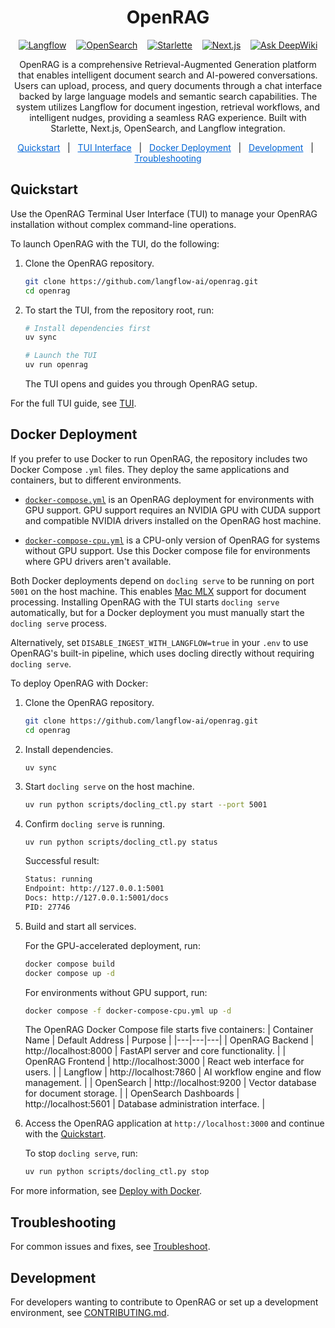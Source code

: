 <div align="center">

# OpenRAG

<div align="center">
  <a href="https://github.com/langflow-ai/langflow"><img src="https://img.shields.io/badge/Langflow-1C1C1E?style=flat&logo=langflow" alt="Langflow"></a>
  &nbsp;&nbsp;
  <a href="https://github.com/opensearch-project/OpenSearch"><img src="https://img.shields.io/badge/OpenSearch-005EB8?style=flat&logo=opensearch&logoColor=white" alt="OpenSearch"></a>
  &nbsp;&nbsp;
  <a href="https://github.com/encode/starlette"><img src="https://img.shields.io/badge/Starlette-009639?style=flat&logo=fastapi&logoColor=white" alt="Starlette"></a>
  &nbsp;&nbsp;
  <a href="https://github.com/vercel/next.js"><img src="https://img.shields.io/badge/Next.js-000000?style=flat&logo=next.js&logoColor=white" alt="Next.js"></a>
  &nbsp;&nbsp;
  <a href="https://deepwiki.com/phact/openrag"><img src="https://deepwiki.com/badge.svg" alt="Ask DeepWiki"></a>
</div>

OpenRAG is a comprehensive Retrieval-Augmented Generation platform that enables intelligent document search and AI-powered conversations. Users can upload, process, and query documents through a chat interface backed by large language models and semantic search capabilities. The system utilizes Langflow for document ingestion, retrieval workflows, and intelligent nudges, providing a seamless RAG experience. Built with Starlette, Next.js, OpenSearch, and Langflow integration.

</div>
<div align="center">
  <a href="#quickstart" style="color: #0366d6;">Quickstart</a> &nbsp;&nbsp;|&nbsp;&nbsp;
  <a href="#tui-interface" style="color: #0366d6;">TUI Interface</a> &nbsp;&nbsp;|&nbsp;&nbsp;
  <a href="#docker-deployment" style="color: #0366d6;">Docker Deployment</a> &nbsp;&nbsp;|&nbsp;&nbsp;
  <a href="#development" style="color: #0366d6;">Development</a> &nbsp;&nbsp;|&nbsp;&nbsp;
  <a href="#troubleshooting" style="color: #0366d6;">Troubleshooting</a>
</div>

## Quickstart

Use the OpenRAG Terminal User Interface (TUI) to manage your OpenRAG installation without complex command-line operations.

To launch OpenRAG with the TUI, do the following:

1. Clone the OpenRAG repository.
    ```bash
    git clone https://github.com/langflow-ai/openrag.git
    cd openrag
    ```

2. To start the TUI, from the repository root, run:
    ```bash
    # Install dependencies first
    uv sync
    
    # Launch the TUI
    uv run openrag
    ```

    The TUI opens and guides you through OpenRAG setup.

For the full TUI guide, see [TUI](docs/docs/get-started/tui.mdx).

## Docker Deployment

If you prefer to use Docker to run OpenRAG, the repository includes two Docker Compose `.yml` files.
They deploy the same applications and containers, but to different environments.

- [`docker-compose.yml`](https://github.com/langflow-ai/openrag/blob/main/docker-compose.yml) is an OpenRAG deployment for environments with GPU support. GPU support requires an NVIDIA GPU with CUDA support and compatible NVIDIA drivers installed on the OpenRAG host machine. 

- [`docker-compose-cpu.yml`](https://github.com/langflow-ai/openrag/blob/main/docker-compose-cpu.yml) is a CPU-only version of OpenRAG for systems without GPU support. Use this Docker compose file for environments where GPU drivers aren't available.

Both Docker deployments depend on `docling serve` to be running on port `5001` on the host machine. This enables [Mac MLX](https://opensource.apple.com/projects/mlx/) support for document processing. Installing OpenRAG with the TUI starts `docling serve` automatically, but for a Docker deployment you must manually start the `docling serve` process.

Alternatively, set `DISABLE_INGEST_WITH_LANGFLOW=true` in your `.env` to use OpenRAG's built-in pipeline, which uses docling directly without requiring `docling serve`.

To deploy OpenRAG with Docker:

1. Clone the OpenRAG repository.
    ```bash
    git clone https://github.com/langflow-ai/openrag.git
    cd openrag
    ```

2. Install dependencies.
    ```bash
    uv sync
    ```

3. Start `docling serve` on the host machine.
    ```bash
    uv run python scripts/docling_ctl.py start --port 5001
    ```
    
4. Confirm `docling serve` is running.
    ```
    uv run python scripts/docling_ctl.py status
    ```

    Successful result:
    ```bash
    Status: running
    Endpoint: http://127.0.0.1:5001
    Docs: http://127.0.0.1:5001/docs
    PID: 27746
    ```

5. Build and start all services.

    For the GPU-accelerated deployment, run:
    ```bash
    docker compose build
    docker compose up -d
    ```

    For environments without GPU support, run: 
    ```bash
    docker compose -f docker-compose-cpu.yml up -d
    ```

   The OpenRAG Docker Compose file starts five containers:
   | Container Name | Default Address | Purpose |
   |---|---|---|
   | OpenRAG Backend | http://localhost:8000 | FastAPI server and core functionality. |
   | OpenRAG Frontend | http://localhost:3000 | React web interface for users. |
   | Langflow | http://localhost:7860 | AI workflow engine and flow management. |
   | OpenSearch | http://localhost:9200 | Vector database for document storage. |
   | OpenSearch Dashboards | http://localhost:5601 | Database administration interface. |

6. Access the OpenRAG application at `http://localhost:3000` and continue with the [Quickstart](docs/docs/get-started/quickstart.mdx).

    To stop `docling serve`, run:
    
    ```bash
    uv run python scripts/docling_ctl.py stop
    ```

For more information, see [Deploy with Docker](docs/docs/get-started/docker.mdx).

## Troubleshooting

For common issues and fixes, see [Troubleshoot](docs/docs/support/troubleshoot.mdx).

## Development

For developers wanting to contribute to OpenRAG or set up a development environment, see [CONTRIBUTING.md](CONTRIBUTING.md).